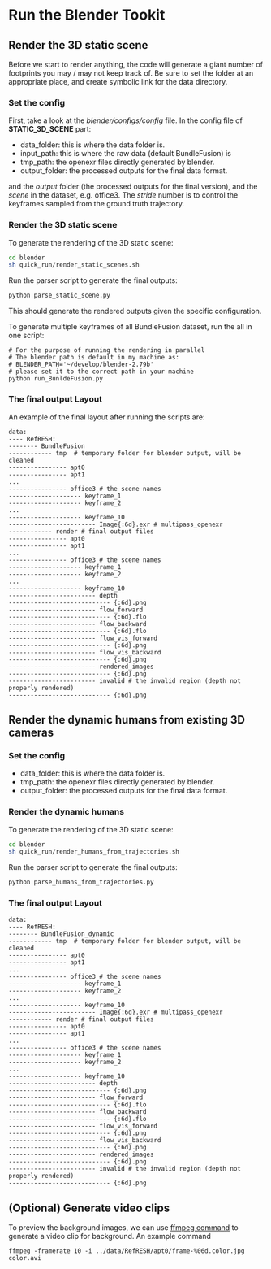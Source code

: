 # Run the Blender Tookit

## Render the 3D static scene

Before we start to render anything, the code will generate a giant number of footprints you may / may not keep track of. Be sure to set the folder at an appropriate place, and create symbolic link for the data directory.

### Set the config

First, take a look at the *blender/configs/config* file. In the config file of **STATIC_3D_SCENE** part:

* data_folder: this is where the data folder is. 
* input_path: this is where the raw data (default BundleFusion) is
* tmp_path: the openexr files directly generated by blender. 
* output_folder: the processed outputs for the final data format.  

and the *output* folder (the processed outputs for the final version), and the *scene* in the dataset, e.g. office3. The *stride* number is to control the keyframes sampled from the ground truth trajectory. 

### Render the 3D static scene

To generate the rendering of the 3D static scene:

``` bash
cd blender
sh quick_run/render_static_scenes.sh
```

Run the parser script to generate the final outputs:

``` bash
python parse_static_scene.py
```

This should generate the rendered outputs given the specific configuration. 

To generate multiple keyframes of all BundleFusion dataset, run the all in one script: 

```
# For the purpose of running the rendering in parallel 
# The blender path is default in my machine as:    
# BLENDER_PATH='~/develop/blender-2.79b'
# please set it to the correct path in your machine
python run_BunldeFusion.py
```

### The final output Layout

An example of the final layout after running the scripts are:

```
data:
---- RefRESH:
-------- BundleFusion
------------ tmp  # temporary folder for blender output, will be cleaned
---------------- apt0
---------------- apt1
...
---------------- office3 # the scene names
-------------------- keyframe_1
-------------------- keyframe_2
...
-------------------- keyframe_10 
------------------------ Image{:6d}.exr # multipass_openexr 
------------ render # final output files
---------------- apt0
---------------- apt1
...
---------------- office3 # the scene names
-------------------- keyframe_1
-------------------- keyframe_2
...
-------------------- keyframe_10 
------------------------ depth
---------------------------- {:6d}.png 
------------------------ flow_forward
---------------------------- {:6d}.flo 
------------------------ flow_backward
---------------------------- {:6d}.flo 
------------------------ flow_vis_forward
---------------------------- {:6d}.png 
------------------------ flow_vis_backward
---------------------------- {:6d}.png 
------------------------ rendered_images 
---------------------------- {:6d}.png 
------------------------ invalid # the invalid region (depth not properly rendered)
---------------------------- {:6d}.png
```

## Render the dynamic humans from existing 3D cameras

### Set the config

* data_folder: this is where the data folder is. 
* tmp_path: the openexr files directly generated by blender. 
* output_folder: the processed outputs for the final data format.  

### Render the dynamic humans

To generate the rendering of the 3D static scene:

``` bash
cd blender
sh quick_run/render_humans_from_trajectories.sh
```

Run the parser script to generate the final outputs:

``` bash
python parse_humans_from_trajectories.py
```

### The final output Layout

```
data:
---- RefRESH:
-------- BundleFusion_dynamic
------------ tmp  # temporary folder for blender output, will be cleaned
---------------- apt0
---------------- apt1
...
---------------- office3 # the scene names
-------------------- keyframe_1
-------------------- keyframe_2
...
-------------------- keyframe_10 
------------------------ Image{:6d}.exr # multipass_openexr 
------------ render # final output files
---------------- apt0
---------------- apt1
...
---------------- office3 # the scene names
-------------------- keyframe_1
-------------------- keyframe_2
...
-------------------- keyframe_10 
------------------------ depth
---------------------------- {:6d}.png 
------------------------ flow_forward
---------------------------- {:6d}.flo 
------------------------ flow_backward
---------------------------- {:6d}.flo 
------------------------ flow_vis_forward
---------------------------- {:6d}.png 
------------------------ flow_vis_backward
---------------------------- {:6d}.png 
------------------------ rendered_images 
---------------------------- {:6d}.png 
------------------------ invalid # the invalid region (depth not properly rendered)
---------------------------- {:6d}.png
```

## (Optional) Generate video clips

To preview the background images, we can use [ffmpeg command](https://en.wikibooks.org/wiki/FFMPEG_An_Intermediate_Guide/image_sequence) to generate a video clip for background. An example command

```
ffmpeg -framerate 10 -i ../data/RefRESH/apt0/frame-%06d.color.jpg color.avi
```
